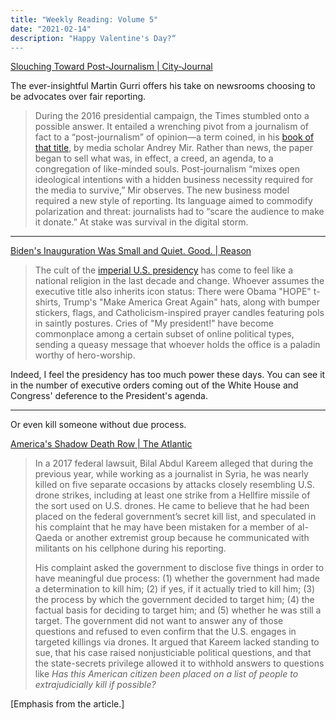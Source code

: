 ```yaml
---
title: "Weekly Reading: Volume 5"
date: "2021-02-14"
description: "Happy Valentine's Day?“
---
```


[Slouching Toward Post-Journalism | City-Journal](https://www.city-journal.org/journalism-advocacy-over-reporting)

The ever-insightful Martin Gurri offers his take on newsrooms choosing to be advocates over fair reporting.

> During the 2016 presidential campaign, the Times stumbled onto a possible answer. It entailed a wrenching pivot from a journalism of fact to a “post-journalism” of opinion—a term coined, in his [book of that title](https://human-as-media.com/2020/11/11/postjournalism-from-the-world-as-it-is-to-the-world-as-it-should-be/), by media scholar Andrey Mir. Rather than news, the paper began to sell what was, in effect, a creed, an agenda, to a congregation of like-minded souls. Post-journalism “mixes open ideological intentions with a hidden business necessity required for the media to survive,” Mir observes. The new business model required a new style of reporting. Its language aimed to commodify polarization and threat: journalists had to “scare the audience to make it donate.” At stake was survival in the digital storm.

- - -

[Biden's Inauguration Was Small and Quiet. Good. | Reason](https://reason.com/2021/01/20/bidens-inauguration-was-small-and-quiet-good)

> The cult of the [imperial U.S. presidency](https://reason.com/video/2020/11/13/the-imperial-presidency-will-not-end-with-trump/) has come to feel like a national religion in the last decade and change. Whoever assumes the executive title also inherits icon status: There were Obama "HOPE" t-shirts, Trump's "Make America Great Again" hats, along with bumper stickers, flags, and Catholicism-inspired prayer candles featuring pols in saintly postures. Cries of "My president!" have become commonplace among a certain subset of online political types, sending a queasy message that whoever holds the office is a paladin worthy of hero-worship.

Indeed, I feel the presidency has too much power these days. You can see it in the number of executive orders coming out of the White House and Congress' deference to the President's agenda.

- - -

Or even kill someone without due process.

[America's Shadow Death Row | The Atlantic](https://www.theatlantic.com/ideas/archive/2021/01/americas-shadow-death-row/617757/)

> In a 2017 federal lawsuit, Bilal Abdul Kareem alleged that during the previous year, while working as a journalist in Syria, he was nearly killed on five separate occasions by attacks closely resembling U.S. drone strikes, including at least one strike from a Hellfire missile of the sort used on U.S. drones. He came to believe that he had been placed on the federal government’s secret kill list, and speculated in his complaint that he may have been mistaken for a member of al-Qaeda or another extremist group because he communicated with militants on his cellphone during his reporting.
>
> His complaint asked the government to disclose five things in order to have meaningful due process: (1) whether the government had made a determination to kill him; (2) if yes, if it actually tried to kill him; (3) the process by which the government decided to target him; (4) the factual basis for deciding to target him; and (5) whether he was still a target. The government did not want to answer any of those questions and refused to even confirm that the U.S. engages in targeted killings via drones. It argued that Kareem lacked standing to sue, that his case raised nonjusticiable political questions, and that the state-secrets privilege allowed it to withhold answers to questions like *Has this American citizen been placed on a list of people to extrajudicially kill if possible?*

[Emphasis from the article.]
